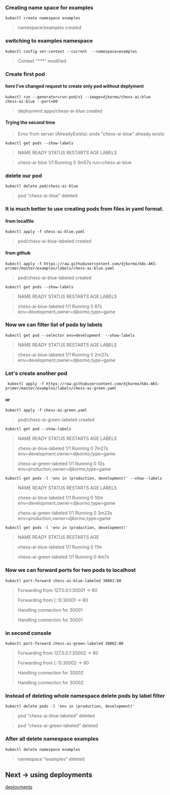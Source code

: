 ### Creating name space for examples

```console
kubectl create namespace examples
```

> namespace/examples created


### switching to examples namespace

```console
kubectl config set-context --current  --namespace=examples
```

> Context "***" modified.



### Create first pod
#### here I've changed  request to create only  pod without deplyment

```console
kubectl run --generator=run-pod/v1 --image=djkormo/chess-ai:blue  chess-ai-blue --port=80
```

> deployment.apps/chess-ai-blue created

#### Trying the second time 

> Error from server (AlreadyExists): pods "chess-ai-blue" already exists

```console
kubectl get pods --show-labels
```


> NAME            READY   STATUS    RESTARTS   AGE     LABELS

> chess-ai-blue   1/1     Running   0          3m57s   run=chess-ai-blue


### delete our pod 

```console
kubectl delete pod/chess-ai-blue
```
> pod "chess-ai-blue" deleted

### It is much better to use creating pods from  files in yaml format.


#### from localfile

```console
kubectl apply -f chess-ai-blue.yaml
```

> pod/chess-ai-blue-labeled created

#### from github

``` console
kubectl apply -f https://raw.githubusercontent.com/djkormo/k8s-AKS-primer/master/examples/labels/chess-ai-blue.yaml
```

> pod/chess-ai-blue-labeled created


```console
kubectl get pods --show-labels
```

> NAME                    READY   STATUS    RESTARTS   AGE   LABELS

> chess-ai-blue-labeled   1/1     Running   0          87s   env=development,owner=djkormo,type=game


### Now we can filter list of pods by  labels

```console
kubectl get pod --selector env=development  --show-labels
```

> NAME                    READY   STATUS    RESTARTS   AGE     LABELS

> chess-ai-blue-labeled   1/1     Running   0          2m37s   env=development,owner=djkormo,type=game


### Let's create another pod 

```console
 kubectl apply -f https://raw.githubusercontent.com/djkormo/k8s-AKS-primer/master/examples/labels/chess-ai-green.yaml
```

#### or

```console
kubectl apply -f chess-ai-green.yaml
```

> pod/chess-ai-green-labeled created


```console
kubectl get pod --show-labels
```

> NAME                     READY   STATUS    RESTARTS   AGE     LABELS
>
> chess-ai-blue-labeled    1/1     Running   0          7m27s   env=development,owner=djkormo,type=game
>
> chess-ai-green-labeled   1/1     Running   0          10s     env=production,owner=djkormo,type=game

```console
kubectl get pods -l 'env in (production, development)' --show--labels 
```

> NAME                     READY   STATUS    RESTARTS   AGE     LABELS

> chess-ai-blue-labeled    1/1     Running   0          10m     env=development,owner=djkormo,type=game
>
> chess-ai-green-labeled   1/1     Running   0          3m23s   env=production,owner=djkormo,type=game


```console
kubectl get pods -l 'env in (production, development)' 
```

>NAME                     READY   STATUS    RESTARTS   AGE

> chess-ai-blue-labeled    1/1     Running   0          11m

> chess-ai-green-labeled   1/1     Running   0          4m7s



### Now we can forward ports for two pods to localhost
```console
kubectl port-forward chess-ai-blue-labeled 30001:80
```

> Forwarding from 127.0.0.1:30001 -> 80
>
> Forwarding from [::1]:30001 -> 80
>
> Handling connection for 30001
>
> Handling connection for 30001

### in second console

```console
kubectl port-forward chess-ai-green-labeled 30002:80
```

> Forwarding from 127.0.0.1:30002 -> 80
>
> Forwarding from [::1]:30002 -> 80
>
> Handling connection for 30002
>
> Handling connection for 30002


### Instead of deleting whole namespace delete pods by label filter

```console
kubectl delete pods -l 'env in (production, development)'
```

> pod "chess-ai-blue-labeled" deleted

> pod "chess-ai-green-labeled" deleted



### After all delete namespace examples 
 
```console
kubectl delete namespace examples 
```

> namespace "examples" deleted


## Next -> using deployments 
[deployments](DEPLOYMENTS.md)




